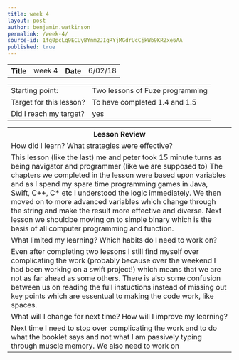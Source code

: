 ```yaml
---
title: week 4
layout: post
author: benjamin.watkinson
permalink: /week-4/
source-id: 1fg0pcLq9ECUyBYnm2JIgRYjMGdrUcCjkWb9KRZxe6AA
published: true
---
```

<table>
  <tr>
    <th>Title</th>
    <td>week 4</td>
    <th>Date</th>
    <td>6/02/18</td>
  </tr>
</table>


<table>
  <tr>
    <td>Starting point:</td>
    <td>Two lessons of Fuze programming</td>
  </tr>
  <tr>
    <td>Target for this lesson?</td>
    <td>To have completed 1.4 and 1.5</td>
  </tr>
  <tr>
    <td>Did I reach my target? </td>
    <td>yes</td>
  </tr>
</table>


<table>
  <tr>
    <th>Lesson Review</th>
  </tr>
  <tr>
    <td>How did I learn? What strategies were effective? </td>
  </tr>
  <tr>
    <td>This lesson (like the last) me and peter took 15 minute turns as being navigator and programmer (like we are supposed to) The chapters we completed in the lesson were based upon variables and as I spend my spare time programming games in Java, Swift, C++, C* etc I understood the logic immediately. We then moved on to more advanced variables which change through the string and make the result more effective and diverse. Next lesson we shouldbe moving on to simple binary which is the basis of all computer programming and function.</td>
  </tr>
  <tr>
    <td>What limited my learning? Which habits do I need to work on? </td>
  </tr>
  <tr>
    <td>Even after completing two lessons I still find myself over complicating the work (probably because over the weekend I had been working on a swift project!) which means that we are not as far ahead as some others. There is also some confusion between us on reading the full instuctions instead of missing out key points which are essentual to making the code work, like spaces.</td>
  </tr>
  <tr>
    <td>What will I change for next time? How will I improve my learning?</td>
  </tr>
  <tr>
    <td>Next time I need to stop over complicating the work and to do what the booklet says and not what I am passively typing through muscle memory. We also need to work on </td>
  </tr>
</table>


